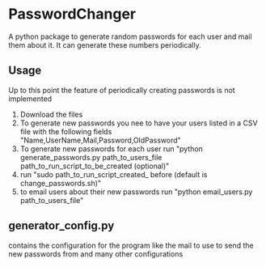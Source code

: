 # PasswordChanger
A python package to generate random passwords for each user and mail them about it. It can generate these numbers periodically.
## Usage
Up to this point the feature of periodically creating passwords is not implemented
1. Download the files
2. To generate new passwords you nee to have your users listed in a CSV file with the following fields "Name,UserName,Mail,Password,OldPassword"
3. To generate new passwords for each user run "python generate_passwords.py path_to_users_file path_to_run_script_to_be_created (optional)"
4. run "sudo path_to_run_script_created_ before (default is change_passwords.sh)"
5. to email users about their new passwords run "python email_users.py path_to_users_file"

## generator_config.py
contains the configuration for the program like the mail to use to send the new passwords from and many other configurations
